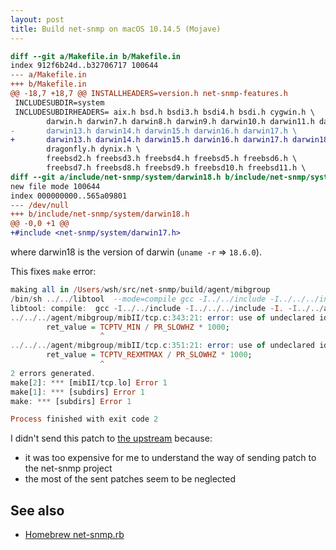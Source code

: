 ```yaml
---
layout: post
title: Build net-snmp on macOS 10.14.5 (Mojave)
---
```


```diff
diff --git a/Makefile.in b/Makefile.in
index 912f6b24d..b32706717 100644
--- a/Makefile.in
+++ b/Makefile.in
@@ -18,7 +18,7 @@ INSTALLHEADERS=version.h net-snmp-features.h
 INCLUDESUBDIR=system
 INCLUDESUBDIRHEADERS= aix.h bsd.h bsdi3.h bsdi4.h bsdi.h cygwin.h \
        darwin.h darwin7.h darwin8.h darwin9.h darwin10.h darwin11.h darwin12.h \
-       darwin13.h darwin14.h darwin15.h darwin16.h darwin17.h \
+       darwin13.h darwin14.h darwin15.h darwin16.h darwin17.h darwin18.h \
        dragonfly.h dynix.h \
        freebsd2.h freebsd3.h freebsd4.h freebsd5.h freebsd6.h \
        freebsd7.h freebsd8.h freebsd9.h freebsd10.h freebsd11.h \
diff --git a/include/net-snmp/system/darwin18.h b/include/net-snmp/system/darwin18.h
new file mode 100644
index 000000000..565a09801
--- /dev/null
+++ b/include/net-snmp/system/darwin18.h
@@ -0,0 +1 @@
+#include <net-snmp/system/darwin17.h>
```

where darwin18 is the version of darwin (`uname -r` => `18.6.0`).

This fixes `make` error:

```hs
making all in /Users/wsh/src/net-snmp/build/agent/mibgroup
/bin/sh ../../libtool  --mode=compile gcc -I../../include -I../../../include -I. -I../../agent -I../../../agent -I../../agent/mibgroup -I../../../agent/mibgroup  -I../../snmplib -I../../../snmplib -D_GNU_SOURCE -D_ALL_SOURCE -D_THREAD_SAFE -D__EXTENSIONS__   -ggdb3 -O0 -DNETSNMP_ENABLE_IPV6 -fno-strict-aliasing -DNETSNMP_REMOVE_U64 -ggdb3 -O0 -Udarwin18 -Ddarwin18=darwin18  -Wall -Wextra -Wstrict-prototypes -Wwrite-strings -Wcast-qual -Wno-missing-field-initializers -Wno-sign-compare -Wno-unused-parameter -Wno-type-limits -c -o mibII/tcp.lo ../../../agent/mibgroup/mibII/tcp.c
libtool: compile:  gcc -I../../include -I../../../include -I. -I../../agent -I../../../agent -I../../agent/mibgroup -I../../../agent/mibgroup -I../../snmplib -I../../../snmplib -D_GNU_SOURCE -D_ALL_SOURCE -D_THREAD_SAFE -D__EXTENSIONS__ -ggdb3 -O0 -DNETSNMP_ENABLE_IPV6 -fno-strict-aliasing -DNETSNMP_REMOVE_U64 -ggdb3 -O0 -Udarwin18 -Ddarwin18=darwin18 -Wall -Wextra -Wstrict-prototypes -Wwrite-strings -Wcast-qual -Wno-missing-field-initializers -Wno-sign-compare -Wno-unused-parameter -Wno-type-limits -c ../../../agent/mibgroup/mibII/tcp.c  -fno-common -DPIC -o mibII/.libs/tcp.o
../../../agent/mibgroup/mibII/tcp.c:343:21: error: use of undeclared identifier 'TCPTV_MIN'
        ret_value = TCPTV_MIN / PR_SLOWHZ * 1000;
                    ^
../../../agent/mibgroup/mibII/tcp.c:351:21: error: use of undeclared identifier 'TCPTV_REXMTMAX'
        ret_value = TCPTV_REXMTMAX / PR_SLOWHZ * 1000;
                    ^
2 errors generated.
make[2]: *** [mibII/tcp.lo] Error 1
make[1]: *** [subdirs] Error 1
make: *** [subdirs] Error 1

Process finished with exit code 2
```

I didn't send this patch to [the upstream](https://sourceforge.net/p/net-snmp/patches/) because:

- it was too expensive for me to understand the way of sending patch to the net-snmp project
- the most of the sent patches seem to be neglected

## See also

- [Homebrew net-snmp.rb](https://github.com/Homebrew/homebrew-core/blob/master/Formula/net-snmp.rb)
